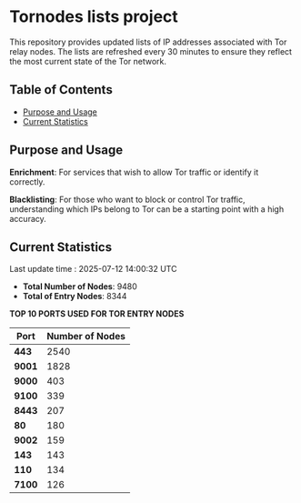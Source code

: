 # Tornodes lists project

This repository provides updated lists of IP addresses associated with Tor relay nodes. The lists are refreshed every 30 minutes to ensure they reflect the most current state of the Tor network.

## Table of Contents

- [Purpose and Usage](#purpose-and-usage)
- [Current Statistics](#current-statistics)


## Purpose and Usage

**Enrichment**: For services that wish to allow Tor traffic or identify it correctly.

**Blacklisting**: For those who want to block or control Tor traffic, understanding which IPs belong to Tor can be a starting point with a high accuracy.

## Current Statistics

Last update time : 2025-07-12 14:00:32 UTC

- **Total Number of Nodes**: 9480
- **Total of Entry Nodes**: 8344

**TOP 10 PORTS USED FOR TOR ENTRY NODES**

| **Port** | **Number of Nodes** |
|------|-----------------|
| **443**   | 2540  |
| **9001**   | 1828  |
| **9000**   | 403  |
| **9100**   | 339  |
| **8443**   | 207  |
| **80**   | 180  |
| **9002**   | 159  |
| **143**   | 143  |
| **110**   | 134  |
| **7100**   | 126  |

